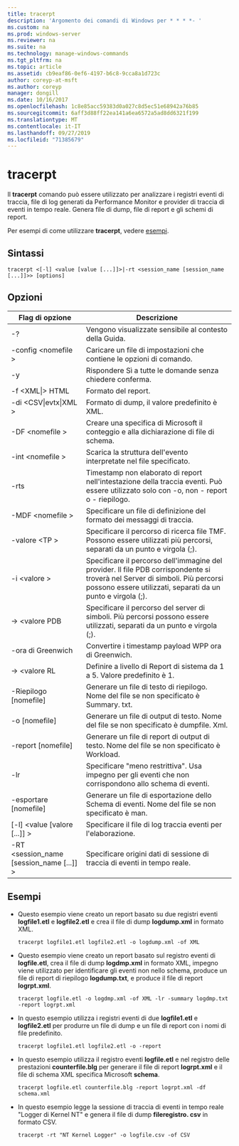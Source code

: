 ```yaml
---
title: tracerpt
description: 'Argomento dei comandi di Windows per * * * *- '
ms.custom: na
ms.prod: windows-server
ms.reviewer: na
ms.suite: na
ms.technology: manage-windows-commands
ms.tgt_pltfrm: na
ms.topic: article
ms.assetid: cb9eaf86-0ef6-4197-b6c8-9cca8a1d723c
author: coreyp-at-msft
ms.author: coreyp
manager: dongill
ms.date: 10/16/2017
ms.openlocfilehash: 1c8e85acc59383d0a027c8d5ec51e68942a76b85
ms.sourcegitcommit: 6aff3d88ff22ea141a6ea6572a5ad8dd6321f199
ms.translationtype: MT
ms.contentlocale: it-IT
ms.lasthandoff: 09/27/2019
ms.locfileid: "71385679"
---
```

# <a name="tracerpt"></a>tracerpt



Il **tracerpt** comando può essere utilizzato per analizzare i registri eventi di traccia, file di log generati da Performance Monitor e provider di traccia di eventi in tempo reale. Genera file di dump, file di report e gli schemi di report.

Per esempi di come utilizzare **tracerpt**, vedere [esempi](#BKMK_EXAMPLES).

## <a name="syntax"></a>Sintassi

```
tracerpt <[-l] <value [value [...]]>|-rt <session_name [session_name [...]]>> [options]
```

## <a name="options"></a>Opzioni

|              Flag di opzione               |                                                                    Descrizione                                                                    |
|----------------------------------------|---------------------------------------------------------------------------------------------------------------------------------------------------|
|                   -?                   |                                                         Vengono visualizzate sensibile al contesto della Guida.                                                          |
|          -config \<nomefile >           |                                                 Caricare un file di impostazioni che contiene le opzioni di comando.                                                  |
|                   -y                   |                                                  Rispondere Sì a tutte le domande senza chiedere conferma.                                                   |
|            -f \<XML\|> HTML             |                                                                  Formato del report.                                                                   |
|         -di \<CSV\|evtx\|XML >          |                                                         Formato di dump, il valore predefinito è XML.                                                          |
|            -DF \<nomefile >             |                                            Creare una specifica di Microsoft il conteggio e alla dichiarazione di file di schema.                                            |
|            -int \<nomefile >            |                                            Scarica la struttura dell'evento interpretate nel file specificato.                                            |
|                  -rts                  |                        Timestamp non elaborato di report nell'intestazione della traccia eventi. Può essere utilizzato solo con -o, non - report o - riepilogo.                         |
|            -MDF \<nomefile >            |                                                  Specificare un file di definizione del formato dei messaggi di traccia.                                                  |
|              -valore \<TP >              |                            Specificare il percorso di ricerca file TMF. Possono essere utilizzati più percorsi, separati da un punto e virgola (;).                            |
|              -i \<valore >               | Specificare il percorso dell'immagine del provider. Il file PDB corrispondente si troverà nel Server di simboli. Più percorsi possono essere utilizzati, separati da un punto e virgola (;). |
|             -> \<valore PDB              |                             Specificare il percorso del server di simboli. Più percorsi possono essere utilizzati, separati da un punto e virgola (;).                             |
|                  -ora di Greenwich                  |                                              Convertire i timestamp payload WPP ora di Greenwich.                                               |
|              -> \<valore RL              |                                               Definire a livello di Report di sistema da 1 a 5. Valore predefinito è 1.                                               |
|          -Riepilogo [nomefile]           |                                  Generare un file di testo di riepilogo. Nome del file se non specificato è Summary. txt.                                   |
|             -o [nomefile]              |                                      Generare un file di output di testo. Nome del file se non specificato è dumpfile. Xml.                                      |
|           -report [nomefile]           |                                  Generare un file di report di output di testo. Nome del file se non specificato è Workload.                                   |
|                  -lr                   |                        Specificare "meno restrittiva". Usa impegno per gli eventi che non corrispondono allo schema di eventi.                         |
|           -esportare [nomefile]           |                                  Generare un file di esportazione dello Schema di eventi. Nome del file se non specificato è man.                                   |
|       [-l] \<value [valore [...]] >        |                                                   Specificare il file di log traccia eventi per l'elaborazione.                                                    |
| -RT \<session_name [session_name [...]] > |                                                Specificare origini dati di sessione di traccia di eventi in tempo reale.                                                |

## <a name="BKMK_EXAMPLES"></a>Esempi

- Questo esempio viene creato un report basato su due registri eventi **logfile1.etl** e **logfile2.etl** e crea il file di dump **logdump.xml** in formato XML.  
  ```
  tracerpt logfile1.etl logfile2.etl -o logdump.xml -of XML
  ```  
- Questo esempio viene creato un report basato sul registro eventi di **logfile.etl**, crea il file di dump **logdmp.xml** in formato XML, impegno viene utilizzato per identificare gli eventi non nello schema, produce un file di report di riepilogo **logdump.txt**, e produce il file di report **logrpt.xml**.  
  ```
  tracerpt logfile.etl -o logdmp.xml -of XML -lr -summary logdmp.txt -report logrpt.xml
  ```  
- In questo esempio utilizza i registri eventi di due **logfile1.etl** e **logfile2.etl** per produrre un file di dump e un file di report con i nomi di file predefinito.  
  ```
  tracerpt logfile1.etl logfile2.etl -o -report
  ```  
- In questo esempio utilizza il registro eventi **logfile.etl** e nel registro delle prestazioni **counterfile.blg** per generare il file di report **logrpt.xml** e il file di schema XML specifica Microsoft **schema**.  
  ```
  tracerpt logfile.etl counterfile.blg -report logrpt.xml -df schema.xml
  ```  
- In questo esempio legge la sessione di traccia di eventi in tempo reale "Logger di Kernel NT" e genera il file di dump **fileregistro. csv** in formato CSV.  
  ```
  tracerpt -rt "NT Kernel Logger" -o logfile.csv -of CSV
  ```
